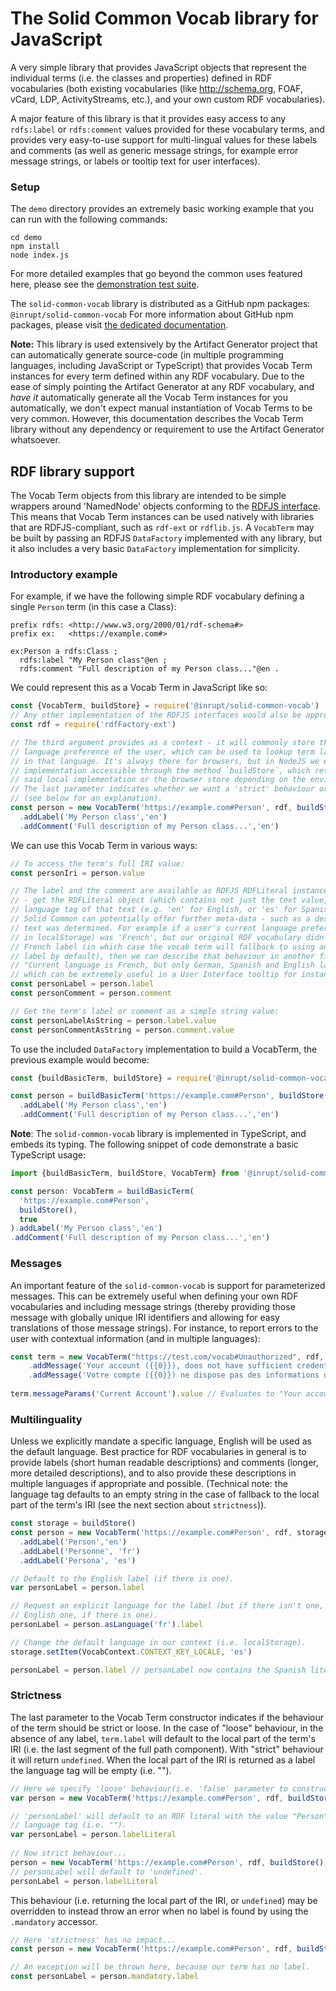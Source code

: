 # The Solid Common Vocab library for JavaScript

A very simple library that provides JavaScript objects that represent the
individual terms (i.e. the classes and properties) defined in RDF vocabularies
(both existing vocabularies (like http://schema.org, FOAF, vCard, LDP,
ActivityStreams, etc.), and your own custom RDF vocabularies).
  
A major feature of this library is that it provides easy access to any 
`rdfs:label` or `rdfs:comment` values provided for these vocabulary terms, and 
provides very easy-to-use support for multi-lingual values for these labels and
comments (as well as generic message strings, for example error message strings,
or labels or tooltip text for user interfaces).

### Setup

The `demo` directory provides an extremely basic working example that you can run
with the following commands:
```
cd demo
npm install
node index.js
```

For more detailed examples that go beyond the common uses featured here, please
see  the [demonstration test suite](./demo/DemonstrateUsage.test.js). 

The `solid-common-vocab` library is distributed as a GitHub npm packages: `@inrupt/solid-common-vocab`
For more information about GitHub npm packages, please visit [the dedicated documentation](https://help.github.com/en/github/managing-packages-with-github-packages/configuring-npm-for-use-with-github-packages).


**Note:** This library is used extensively by the Artifact Generator project 
that can automatically generate source-code (in multiple programming languages, 
including JavaScript or TypeScript) that provides Vocab Term instances for every
term defined within any RDF vocabulary. Due to the ease of simply pointing the
Artifact Generator at any RDF vocabulary, and _have it_ automatically generate all
the Vocab Term instances for you automatically, we don't expect manual
instantiation of Vocab Terms to be very common. However, this documentation
describes the Vocab Term library without any dependency or requirement to
use the Artifact Generator whatsoever.

## RDF library support

The Vocab Term objects from this library are intended to be simple wrappers
around 'NamedNode' objects conforming to the [RDFJS interface](http://rdf.js.org/data-model-spec/).
This means that Vocab Term instances can be used natively with libraries that
are RDFJS-compliant, such as `rdf-ext` or `rdflib.js`. A `VocabTerm` may be
built by passing an RDFJS `DataFactory` implemented with any library, but it also
includes a very basic `DataFactory` implementation for simplicity.

### Introductory example

For example, if we have the following simple RDF vocabulary defining a single
`Person` term (in this case a Class):
```
prefix rdfs: <http://www.w3.org/2000/01/rdf-schema#>
prefix ex:   <https://example.com#>

ex:Person a rdfs:Class ;
  rdfs:label "My Person class"@en ;
  rdfs:comment "Full description of my Person class..."@en .
```

We could represent this as a Vocab Term in JavaScript like so:
```javascript
const {VocabTerm, buildStore} = require('@inrupt/solid-common-vocab')
// Any other implementation of the RDFJS interfaces would also be appropriate.
const rdf = require('rdfFactory-ext')

// The third argument provides as a context - it will commonly store things like the current
// language preference of the user, which can be used to lookup term labels or comments
// in that language. It's always there for browsers, but in NodeJS we expose a local 
// implementation accessible through the method `buildStore`, which returns either
// said local implementation or the browser store depending on the environment.
// The last parameter indicates whether we want a 'strict' behaviour or not
// (see below for an explanation).  
const person = new VocabTerm('https://example.com#Person', rdf, buildStore(), true)
  .addLabel('My Person class','en')
  .addComment('Full description of my Person class...','en')
```

We can use this Vocab Term in various ways:
```javascript
// To access the term's full IRI value:
const personIri = person.value

// The label and the comment are available as RDFJS RDFLiteral instances:
// - get the RDFLiteral object (which contains not just the text value, but also the 
// language tag of that text (e.g. 'en' for English, or 'es' for Spanish).
// Solid Common can potentially offer further meta-data - such as a description of how the
// text was determined. For example if a user's current language preference (as stored
// in localStorage) was 'French', but our original RDF vocabulary didn't provide a
// French label (in which case the vocab term will fallback to using an English
// label by default), then we can describe that behaviour in another field saying:
// "Current language is French, but only German, Spanish and English labels are available: using English",
// which can be extremely useful in a User Interface tooltip for instance):
const personLabel = person.label
const personComment = person.comment

// Get the term's label or comment as a simple string value:
const personLabelAsString = person.label.value
const personCommentAsString = person.comment.value
```

To use the included `DataFactory` implementation to build a VocabTerm, the 
previous example would become: 

```javascript
const {buildBasicTerm, buildStore} = require('@inrupt/solid-common-vocab')

const person = buildBasicTerm('https://example.com#Person', buildStore(), true)
  .addLabel('My Person class','en')
  .addComment('Full description of my Person class...','en')
```

**Note**: The `solid-common-vocab` library is implemented in TypeScript, and embeds 
its typing. The following snippet of code demonstrate a basic TypeScript usage:

```typescript
import {buildBasicTerm, buildStore, VocabTerm} from '@inrupt/solid-common-vocab'

const person: VocabTerm = buildBasicTerm(
  'https://example.com#Person',
  buildStore(),
  true
).addLabel('My Person class','en')
.addComment('Full description of my Person class...','en')
```

### Messages

An important feature of the `solid-common-vocab` is support for parameterized messages.
This can be extremely useful when defining your own RDF vocabularies and including
message strings (thereby providing those message with globally unique IRI identifiers
and allowing for easy translations of those message strings). For instance, to report
errors to the user with contextual information (and in multiple languages):

```javascript
const term = new VocabTerm("https://test.com/vocab#Unauthorized", rdf, buildStore(), true)
    .addMessage('Your account ({{0}}), does not have sufficient credentials for this operation', 'en')
    .addMessage('Votre compte ({{0}}) ne dispose pas des informations d'identification suffisantes pour cette opération', 'fr')
    
term.messageParams('Current Account').value // Evaluates to "Your account (Current Account)..."
```

### Multilinguality

Unless we explicitly mandate a specific language, English will be used as the default
language. Best practice for RDF vocabularies in general is to provide labels (short 
human readable descriptions) and comments (longer, more detailed descriptions), and to
also provide these descriptions in multiple languages if appropriate and possible.
(Technical note: the language tag defaults to an empty string in the case of fallback to 
the local part of the term's IRI (see the next section about `strictness`)).

```javascript
const storage = buildStore()
const person = new VocabTerm('https://example.com#Person', rdf, storage, true)
  .addLabel('Person','en')
  .addLabel('Personne', 'fr')
  .addLabel('Persona', 'es')

// Default to the English label (if there is one).
var personLabel = person.label

// Request an explicit language for the label (but if there isn't one, fallback to the
// English one, if there is one).
personLabel = person.asLanguage('fr').label

// Change the default language in our context (i.e. localStorage).
storage.setItem(VocabContext.CONTEXT_KEY_LOCALE, 'es')

personLabel = person.label // personLabel now contains the Spanish literal.
```

### Strictness

The last parameter to the Vocab Term constructor indicates if the behaviour
of the term should be strict or loose.
In the case of "loose" behaviour, in the absence of any label, 
`term.label` will default to the local part of the term's IRI (i.e. the last
segment of the full path component). With "strict" behaviour it will return
`undefined`. When the local part of the IRI is returned as a label the language
tag will be empty (i.e. "").

```javascript
// Here we specify 'loose' behaviour(i.e. 'false' parameter to constructor)...
var person = new VocabTerm('https://example.com#Person', rdf, buildStore(), false)

// 'personLabel' will default to an RDF literal with the value "Person", and an empty
// language tag (i.e. "").
var personLabel = person.labelLiteral 
 
// Now strict behaviour...
person = new VocabTerm('https://example.com#Person', rdf, buildStore(), true)
// personLabel will default to 'undefined'.
personLabel = person.labelLiteral
```

This behaviour (i.e. returning the local part of the IRI, or `undefined`) may
be overridden to instead throw an error when no label is found by using the
`.mandatory` accessor.

```javascript
// Here 'strictness' has no impact...
const person = new VocabTerm('https://example.com#Person', rdf, buildStore(), true)

// An exception will be thrown here, because our term has no label.
const personLabel = person.mandatory.label 
```
